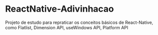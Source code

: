 # ReactNative-Adivinhacao
Projeto de estudo para repraticar os conceitos básicos de React-Native, como Flatlist, Dimension API, useWindows API, Platform API
